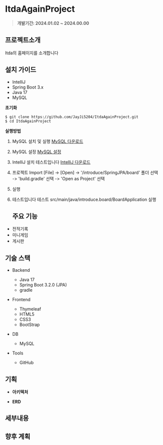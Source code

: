 # ItdaAgainProject

> **개발기간: 2024.01.02 ~ 2024.00.00**

## 프로젝트소개

Itda의 홈페이지를 소개합니다

## 설치 가이드
- IntelliJ 
- Spring Boot 3.x
- Java 17
- MySQL

**초기화**  

    $ git clone https://github.com/JayJi5204/ItdaAgainProject.git 
    $ cd ItdaAgainProject

   
**실행방법**

1. MySQL 설치 및 실행
[MySQL 다운로드](https://dev.mysql.com/downloads/windows/installer/) 
2. MySQL 설정
    [MySQL 설정](https://www.google.com/search?q=mysql+%EC%84%A4%EC%A0%95&sca_esv=591536266&sxsrf=AM9HkKnvea0YJil8IRjZqXrZlyUQwkFg8g%3A1702753530918&ei=-vR9ZfLON-fp1e8P2o2RoAk&ved=0ahUKEwjys-aa05SDAxXndPUHHdpGBJQQ4dUDCBA&uact=5&oq=mysql+%EC%84%A4%EC%A0%95&gs_lp=Egxnd3Mtd2l6LXNlcnAiDG15c3FsIOyEpOyglTIFEAAYgAQyBRAAGIAEMgUQABiABDIFEAAYgAQyBRAAGIAEMgUQABiABDIEEAAYHjIEEAAYHjIEEAAYHjIGEAAYHhgPSLMSUPEFWL0RcAF4AZABAJgBd6AB5AiqAQQwLjEwuAEDyAEA-AEBwgIKEAAYRxjWBBiwA8ICBhAAGAUYHsICChAjGIAEGIoFGCfCAgoQABiABBgUGIcCwgIKEAAYgAQYigUYQ8ICCBAAGIAEGLED4gMEGAAgQYgGAZAGCg&sclient=gws-wiz-serp)
    
3. IntelliJ 설치
테스트입니다
    [IntelliJ 다운로드](https://www.jetbrains.com/ko-kr/idea/download/?section=windows) 
  
4. 프로젝트 Import
    [File] -> [Open] -> '/introduce/SpringJPA/board' 폴더 선택 -> 'build.gradle' 선택 -> 'Open as Project' 선택

5. 실행

6. 테스트입니다
테스트
    src/main/java/introduce.board/BoardApplication 실행

   ## 주요 기능

- 전적기록
- 미니게임
- 게시판

## 기술 스택

- Backend
  - Java 17
  - Spring Boot 3.2.0 (JPA)
  - gradle
    
- Frontend    
  - Thymeleaf
  - HTML5
  - CSS3
  - BootStrap

- DB
  - MySQL

- Tools
  - GitHub

## 기획

- **아키텍처**   

- **ERD**


## 세부내용



## 향후 계획
